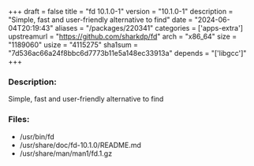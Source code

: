 +++
draft = false
title = "fd 10.1.0-1"
version = "10.1.0-1"
description = "Simple, fast and user-friendly alternative to find"
date = "2024-06-04T20:19:43"
aliases = "/packages/220341"
categories = ['apps-extra']
upstreamurl = "https://github.com/sharkdp/fd"
arch = "x86_64"
size = "1189060"
usize = "4115275"
sha1sum = "7d536ac66a24f8bbc6d7773b11e5a148ec33913a"
depends = "['libgcc']"
+++
### Description: 
Simple, fast and user-friendly alternative to find

### Files: 
* /usr/bin/fd
* /usr/share/doc/fd-10.1.0/README.md
* /usr/share/man/man1/fd.1.gz
